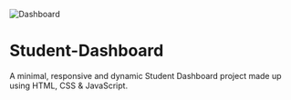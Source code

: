 ![Dashboard](https://user-images.githubusercontent.com/33707645/233742693-7d71bce7-89d3-4908-8802-b218e27cbe40.png)

# Student-Dashboard
A minimal, responsive and dynamic Student Dashboard project made up using HTML, CSS &amp; JavaScript.

